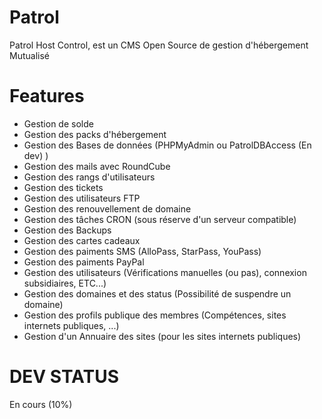 # Patrol
Patrol Host Control, est un CMS Open Source de gestion d'hébergement Mutualisé
# Features
 - Gestion de solde
 - Gestion des packs d'hébergement
 - Gestion des Bases de données (PHPMyAdmin ou PatrolDBAccess (En dev) )
 - Gestion des mails avec RoundCube
 - Gestion des rangs d'utilisateurs
 - Gestion des tickets
 - Gestion des utilisateurs FTP
 - Gestion des renouvellement de domaine
 - Gestion des tâches CRON (sous réserve d'un serveur compatible)
 - Gestion des Backups
 - Gestion des cartes cadeaux
 - Gestion des paiments SMS (AlloPass, StarPass, YouPass)
 - Gestion des paiments PayPal
 - Gestion des utilisateurs (Vérifications manuelles (ou pas), connexion subsidiaires, ETC...)
 - Gestion des domaines et des status (Possibilité de suspendre un domaine)
 - Gestion des profils publique des membres (Compétences, sites internets publiques, ...)
 - Gestion d'un Annuaire des sites (pour les sites internets publiques)
# DEV STATUS
En cours (10%)
